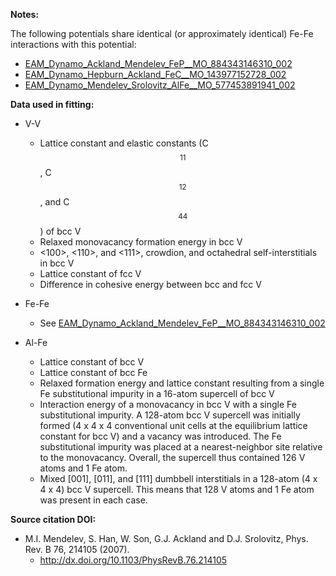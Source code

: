 **Notes:**

The following potentials share identical (or approximately identical) Fe-Fe interactions with this potential:

* [EAM_Dynamo_Ackland_Mendelev_FeP__MO_884343146310_002](https://openkim.org/cite/MO_884343146310_002)
* [EAM_Dynamo_Hepburn_Ackland_FeC__MO_143977152728_002](https://openkim.org/cite/MO_143977152728_002)
* [EAM_Dynamo_Mendelev_Srolovitz_AlFe__MO_577453891941_002](https://openkim.org/cite/MO_577453891941_002)

**Data used in fitting:**

* V-V
    * Lattice constant and elastic constants (C$$_{11}$$, C$$_{12}$$, and C$$_{44}$$) of bcc V
    * Relaxed monovacancy formation energy in bcc V
    * <100>, <110>, and <111>, crowdion, and octahedral self-interstitials in bcc V
    * Lattice constant of fcc V
    * Difference in cohesive energy between bcc and fcc V

* Fe-Fe
    * See [EAM_Dynamo_Ackland_Mendelev_FeP__MO_884343146310_002](https://openkim.org/cite/MO_884343146310_002)

* Al-Fe
    * Lattice constant of bcc V
    * Lattice constant of bcc Fe
    * Relaxed formation energy and lattice constant resulting from a single Fe substitutional impurity in a 16-atom supercell of bcc V
    * Interaction energy of a monovacancy in bcc V with a single Fe substitutional impurity.  A 128-atom bcc V supercell was initially formed (4 x 4 x 4 conventional unit cells at the equilibrium lattice constant for bcc V) and a vacancy was introduced.  The Fe substitutional impurity was placed at a nearest-neighbor site relative to the monovacancy.  Overall, the supercell thus contained 126 V atoms and 1 Fe atom.
    * Mixed [001], [011], and [111] dumbbell interstitials in a 128-atom (4 x 4 x 4) bcc V supercell.  This means that 128 V atoms and 1 Fe atom was present in each case.

**Source citation DOI:**

* M.I. Mendelev, S. Han, W. Son, G.J. Ackland and D.J. Srolovitz, Phys. Rev. B 76, 214105 (2007).
    - http://dx.doi.org/10.1103/PhysRevB.76.214105
